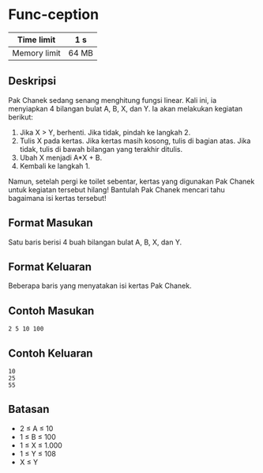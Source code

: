 # Func-ception

| Time limit | 1 s |
| --- | --- |
| Memory limit | 64 MB |

## Deskripsi

Pak Chanek sedang senang menghitung fungsi linear. Kali ini, ia menyiapkan 4 bilangan bulat A, B, X, dan Y. Ia akan melakukan kegiatan berikut:

1. Jika X > Y, berhenti. Jika tidak, pindah ke langkah 2.
2. Tulis X pada kertas. Jika kertas masih kosong, tulis di bagian atas. Jika tidak, tulis di bawah bilangan yang terakhir ditulis.
3. Ubah X menjadi A*X + B.
4. Kembali ke langkah 1.

Namun, setelah pergi ke toilet sebentar, kertas yang digunakan Pak Chanek untuk kegiatan tersebut hilang! Bantulah Pak Chanek mencari tahu bagaimana isi kertas tersebut!

## Format Masukan

Satu baris berisi 4 buah bilangan bulat A, B, X, dan Y.

## Format Keluaran

Beberapa baris yang menyatakan isi kertas Pak Chanek.

## Contoh Masukan

    2 5 10 100

## Contoh Keluaran

    10
    25
    55

## Batasan

- 2 ≤ A ≤ 10
- 1 ≤ B ≤ 100
- 1 ≤ X ≤ 1.000
- 1 ≤ Y ≤ 108
- X ≤ Y

